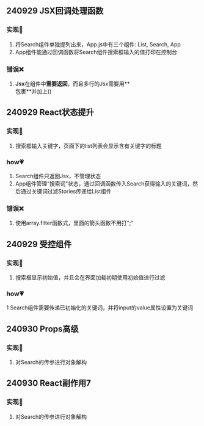 ## 240929 JSX回调处理函数
### 实现🐶
1. 将Search组件单独提列出来，App.js中有三个组件: List, Search, App
2. App组件能通过回调函数将Search组件搜索框输入的值打印在控制台
### 错误❌
1. **Jsx**在组件中**需要返回**，而且多行的Jsx需要用**<div>包裹**并加上()

## 240929 React状态提升
### 实现🐶
1. 搜索框输入关键字，页面下的list列表会显示含有关键字的标题

### how💗
1. Search组件只返回Jsx，不管理状态
2. App组件管理“搜索词”状态，通过回调函数传入Search获得输入的关键词，然后通过关键词过滤Stories传递给List组件

### 错误❌
1. 使用array.filter函数式，里面的箭头函数不用打";"

## 240929 受控组件
### 实现🐶
1. 搜索框显示初始值，并且会在界面加载初期使用初始值进行过滤

### how💗
1 Search组件需要传递已初始化的关键词，并将input的value属性设置为关键词


## 240930 Props高级
### 实现🐶
1. 对Search的传参进行对象解构


## 240930 React副作用7
### 实现🐶
1. 对Search的传参进行对象解构
